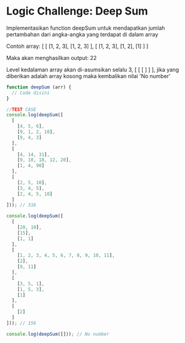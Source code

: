 # Logic Challenge: Deep Sum

Implementasikan function deepSum untuk mendapatkan jumlah pertambahan dari angka-angka yang terdapat
di dalam array

Contoh array:
[
  [
    [1, 2, 3],
    [1, 2, 3]
  ],
  [
    [1, 2, 3],
    [1, 2],
    [1]
  ]
]

Maka akan menghasilkan output: 22

Level kedalaman array akan di-asumsikan selalu 3, [ [ [ ] ] ], jika yang diberikan adalah array
kosong maka kembalikan nilai 'No number'

```JavaScript
function deepSum (arr) {
  // Code disini
}

//TEST CASE
console.log(deepSum([
  [
    [4, 5, 6],
    [9, 1, 2, 10],
    [9, 4, 3]
  ],
  [
    [4, 14, 31],
    [9, 10, 18, 12, 20],
    [1, 4, 90]
  ],
  [
    [2, 5, 10],
    [3, 4, 5],
    [2, 4, 5, 10]
  ]
])); // 316

console.log(deepSum([
  [
    [20, 10],
    [15],
    [1, 1]
  ],
  [
    [1, 2, 3, 4, 5, 6, 7, 8, 9, 10, 11],
    [2],
    [9, 11]
  ],
  [
    [3, 5, 1],
    [1, 5, 3],
    [1]
  ],
  [
    [2]
  ]
])); // 156

console.log(deepSum([])); // No number
```
